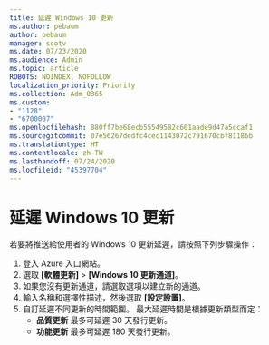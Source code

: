 ```yaml
---
title: 延遲 Windows 10 更新
ms.author: pebaum
author: pebaum
manager: scotv
ms.date: 07/23/2020
ms.audience: Admin
ms.topic: article
ROBOTS: NOINDEX, NOFOLLOW
localization_priority: Priority
ms.collection: Adm_O365
ms.custom:
- "1128"
- "6700007"
ms.openlocfilehash: 880ff7be68ecb55549582c601aade9d47a5ccaf1
ms.sourcegitcommit: 07e56267dedfc4cec1143072c791670cbf81186b
ms.translationtype: HT
ms.contentlocale: zh-TW
ms.lasthandoff: 07/24/2020
ms.locfileid: "45397704"
---
```

# <a name="defer-windows-10-updates"></a>延遲 Windows 10 更新

若要將推送給使用者的 Windows 10 更新延遲，請按照下列步驟操作：

1. 登入 Azure 入口網站。
2. 選取 **[軟體更新]**  >  **[Windows 10 更新通道]**。
3. 如果您沒有更新通道，請選取選項以建立新的通道。
4. 輸入名稱和選擇性描述，然後選取 **[設定設置]**。
5. 自訂延遲不同更新的時間範圍。 最大延遲時間是根據更新類型而定：
    - **品質更新** 最多可延遲 30 天發行更新。
    - **功能更新** 最多可延遲 180 天發行更新。
